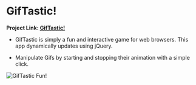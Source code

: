# GifTastic!

**Project Link:
[GifTastic!](https://dragon-stark.github.io/Giphy-Time.io/)**

- GifTastic is simply a fun and interactive game for web browsers. This app dynamically updates using jQuery.

* Manipulate Gifs by starting and stopping their animation with a simple click.

![GifTastic Fun!](assets/Goats.gif)
